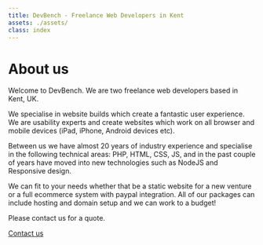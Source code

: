 ```yaml
---
title: DevBench - Freelance Web Developers in Kent
assets: ./assets/
class: index
---
```


# About us
Welcome to DevBench. We are two freelance web developers based in Kent, UK.

We specialise in website builds which create a fantastic user experience. We are usability experts and create websites which work on all browser and mobile devices (iPad, iPhone, Android devices etc).

Between us we have almost 20 years of industry experience and specialise in the following technical areas: PHP, HTML, CSS, JS, and in the past couple of years have moved into new technologies such as NodeJS and Responsive design.

We can fit to your needs whether that be a static website for a new venture or a full ecommerce system with paypal integration. All of our packages can include hosting and domain setup and we can work to a budget!

Please contact us for a quote.

<a href="contact" class="button-primary button-inline">Contact us</a>
